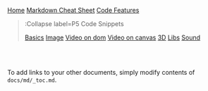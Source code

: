 [Home](/)
[Markdown Cheat Sheet](/docs/cheat-sheet)
[Code Features](/docs/code-features)

> :Collapse label=P5 Code Snippets
>
> [Basics](/docs/snippets/basic)
> [Image](/docs/snippets/image)
> [Video on dom](/docs/snippets/video-dom)
> [Video on canvas](/docs/snippets/video-canvas)
> [3D](/docs/snippets/3d)
> [Libs](/docs/snippets/lib)
> [Sound](/docs/snippets/sound)

<br><br>

To add links to your other documents, simply
modify contents of `docs/md/_toc.md`.